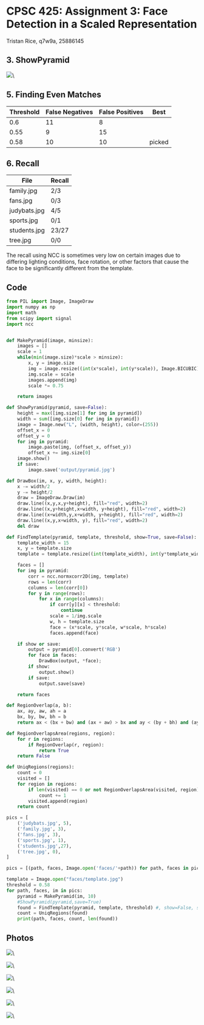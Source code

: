 # CPSC 425: Assignment 3: Face Detection in a Scaled Representation
Tristan Rice, q7w9a, 25886145

## 3. ShowPyramid

![](output/pyramid.jpg)\


## 5. Finding Even Matches

Threshold | False Negatives | False Positives| Best
----------|-----------------|----------------|-----
0.6 | 11 | 8  |
0.55 | 9 | 15 |
0.58 | 10 | 10 | picked

## 6. Recall

File | Recall
-----|-------
family.jpg | 2/3
fans.jpg | 0/3
judybats.jpg | 4/5
sports.jpg | 0/1
students.jpg | 23/27
tree.jpg | 0/0

The recall using NCC is sometimes very low on certain images due to differing
lighting conditions, face rotation, or other factors that cause the face to be
significantly different from the template.

## Code

```python
from PIL import Image, ImageDraw
import numpy as np
import math
from scipy import signal
import ncc


def MakePyramid(image, minsize):
    images = []
    scale = 1
    while(min(image.size)*scale > minsize):
        x, y = image.size
        img = image.resize((int(x*scale), int(y*scale)), Image.BICUBIC)
        img.scale = scale
        images.append(img)
        scale *= 0.75

    return images

def ShowPyramid(pyramid, save=False):
    height = max([img.size[1] for img in pyramid])
    width = sum([img.size[0] for img in pyramid])
    image = Image.new("L", (width, height), color=(255))
    offset_x = 0
    offset_y = 0
    for img in pyramid:
        image.paste(img, (offset_x, offset_y))
        offset_x += img.size[0]
    image.show()
    if save:
        image.save('output/pyramid.jpg')

def DrawBox(im, x, y, width, height):
    x -= width/2
    y -= height/2
    draw = ImageDraw.Draw(im)
    draw.line((x,y,x,y+height), fill="red", width=2)
    draw.line((x,y+height,x+width, y+height), fill="red", width=2)
    draw.line((x+width,y,x+width, y+height), fill="red", width=2)
    draw.line((x,y,x+width, y), fill="red", width=2)
    del draw

def FindTemplate(pyramid, template, threshold, show=True, save=False):
    template_width = 15
    x, y = template.size
    template = template.resize((int(template_width), int(y*template_width/x)), Image.BICUBIC)

    faces = []
    for img in pyramid:
        corr = ncc.normxcorr2D(img, template)
        rows = len(corr)
        columns = len(corr[0])
        for y in range(rows):
            for x in range(columns):
                if corr[y][x] < threshold:
                    continue
                scale = 1/img.scale
                w, h = template.size
                face = (x*scale, y*scale, w*scale, h*scale)
                faces.append(face)

    if show or save:
        output = pyramid[0].convert('RGB')
        for face in faces:
            DrawBox(output, *face);
        if show:
            output.show()
        if save:
            output.save(save)

    return faces

def RegionOverlap(a, b):
    ax, ay, aw, ah = a
    bx, by, bw, bh = b
    return ax < (bx + bw) and (ax + aw) > bx and ay < (by + bh) and (ay + ah) > by

def RegionOverlapsArea(regions, region):
    for r in regions:
        if RegionOverlap(r, region):
            return True
    return False

def UniqRegions(regions):
    count = 0
    visited = []
    for region in regions:
        if len(visited) == 0 or not RegionOverlapsArea(visited, region):
            count += 1
        visited.append(region)
    return count

pics = [
    ('judybats.jpg', 5),
    ('family.jpg', 3),
    ('fans.jpg', 3),
    ('sports.jpg', 1),
    ('students.jpg',27),
    ('tree.jpg', 0),
]

pics = [(path, faces, Image.open('faces/'+path)) for path, faces in pics]

template = Image.open("faces/template.jpg")
threshold = 0.58
for path, faces, im in pics:
    pyramid = MakePyramid(im, 10)
    #ShowPyramid(pyramid,save=True)
    found = FindTemplate(pyramid, template, threshold) #, show=False, save='output/'+path)
    count = UniqRegions(found)
    print(path, faces, count, len(found))
```

## Photos


![](output/family.jpg)\


![](output/fans.jpg)\


![](output/judybats.jpg)\


![](output/sports.jpg)\


![](output/students.jpg)\


![](output/tree.jpg)\

